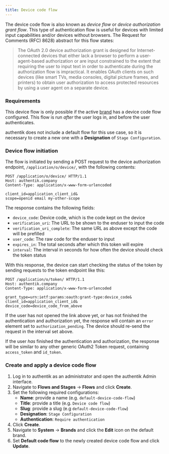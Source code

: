 ```yaml
---
title: Device code flow
---
```


The device code flow is also known as _device flow_ or _device authorization grant flow_. This type of authentication flow is useful for devices with limited input capabilities and/or devices without browsers. The Request for Comments (RFC) 8628) abstract for this flow states:

> The OAuth 2.0 device authorization grant is designed for Internet-connected devices that either lack a browser to perform a user-agent-based authorization or are input constrained to the extent that requiring the user to input text in order to authenticate during the authorization flow is impractical. It enables OAuth clients on such devices (like smart TVs, media consoles, digital picture frames, and printers) to obtain user authorization to access protected resources by using a user agent on a separate device.

### Requirements

This device flow is only possible if the active [brand](../../../sys-mgmt/brands.md) has a device code flow configured. This flow is run _after_ the user logs in, and before the user authenticates.

authentik does not include a default flow for this use case, so it is necessary to create a new one with a **Designation** of `Stage Configuration`.

### Device flow initiation

The flow is initiated by sending a POST request to the device authorization endpoint, `/application/o/device/`, with the following contents:

```http
POST /application/o/device/ HTTP/1.1
Host: authentik.company
Content-Type: application/x-www-form-urlencoded

client_id=application_client_id&
scope=openid email my-other-scope
```

The response contains the following fields:

- `device_code`: Device code, which is the code kept on the device
- `verification_uri`: The URL to be shown to the enduser to input the code
- `verification_uri_complete`: The same URL as above except the code will be prefilled
- `user_code`: The raw code for the enduser to input
- `expires_in`: The total seconds after which this token will expire
- `interval`: The interval in seconds for how often the device should check the token status

With this response, the device can start checking the status of the token by sending requests to the token endpoint like this:

```http
POST /application/o/token/ HTTP/1.1
Host: authentik.company
Content-Type: application/x-www-form-urlencoded

grant_type=urn:ietf:params:oauth:grant-type:device_code&
client_id=application_client_id&
device_code=device_code_from_above
```

If the user has not opened the link above yet, or has not finished the authentication and authorization yet, the response will contain an `error` element set to `authorization_pending`. The device should re-send the request in the interval set above.

If the user _has_ finished the authentication and authorization, the response will be similar to any other generic OAuth2 Token request, containing `access_token` and `id_token`.

### Create and apply a device code flow

1. Log in to authentik as an administrator and open the authentik Admin interface.
2. Navigate to **Flows and Stages** -> **Flows** and click **Create**.
3. Set the following required configurations:
    - **Name**: provide a name (e.g. `default-device-code-flow`)
    - **Title**: provide a title (e.g. `Device code flow`)
    - **Slug**: provide a slug (e.g `default-device-code-flow`)
    - **Designation**: `Stage Configuration`
    - **Authentication**: `Require authentication`
4. Click **Create**.
5. Navigate to **System** -> **Brands** and click the **Edit** icon on the default brand.
6. Set **Default code flow** to the newly created device code flow and click **Update**.
